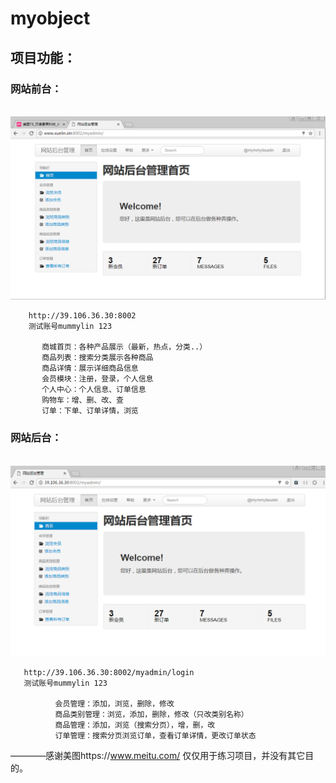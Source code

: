 # myobject

## 项目功能：

### 网站前台：
       
        ![前台预览](https://github.com/yule0512/myobject/blob/master/myobject/static/descimg/%E5%90%8E%E5%8F%B0.png)
        
        http://39.106.36.30:8002
        测试账号mummylin 123
        
           商城首页：各种产品展示（最新，热点，分类..）
           商品列表：搜索分类展示各种商品
           商品详情：展示详细商品信息
           会员模块：注册，登录，个人信息
           个人中心：个人信息、订单信息
           购物车：增、删、改、查
           订单：下单、订单详情，浏览
           
           
### 网站后台：

       ![后台预览](https://github.com/yule0512/myobject/blob/master/myobject/static/descimg/%E5%90%8E%E5%8F%B0%E9%A6%96%E9%A1%B5.png)
      
       http://39.106.36.30:8002/myadmin/login
       测试账号mummylin 123
       
              会员管理：添加，浏览，删除，修改
              商品类别管理：浏览，添加，删除，修改（只改类别名称）
              商品管理：添加，浏览（搜索分页），增，删，改
              订单管理：搜索分页浏览订单，查看订单详情，更改订单状态
            
            

————感谢美图https://www.meitu.com/
仅仅用于练习项目，并没有其它目的。
 
